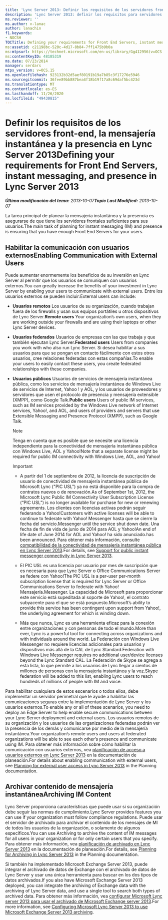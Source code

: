 ```yaml
---
title: 'Lync Server 2013: Definir los requisitos de los servidores front-end, la mensajería instantánea y la presencia'
description: 'Lync Server 2013: definir los requisitos para servidores front-end, mensajería instantánea y presencia.'
ms.reviewer: ''
ms.author: v-lanac
author: lanachin
f1.keywords:
- NOCSH
TOCTitle: Defining your requirements for Front End Servers, instant messaging, and presence
ms:assetid: c21198bc-520c-4d17-8b84-7ff1475b9b0a
ms:mtpsurl: https://technet.microsoft.com/en-us/library/Gg412956(v=OCS.15)
ms:contentKeyID: 48185319
ms.date: 07/23/2014
manager: serdars
mtps_version: v=OCS.15
ms.openlocfilehash: 923132b32d5aef80191b19a7b85c3f17276e5946
ms.sourcegitcommit: 36fee89bb887bea4f18b19f17a8c69daf5bc423d
ms.translationtype: MT
ms.contentlocale: es-ES
ms.lasthandoff: 11/26/2020
ms.locfileid: "49430815"
---
```

# <a name="defining-your-requirements-for-front-end-servers-instant-messaging-and-presence-in-lync-server-2013"></a><span data-ttu-id="075ea-103">Definir los requisitos de los servidores front-end, la mensajería instantánea y la presencia en Lync Server 2013</span><span class="sxs-lookup"><span data-stu-id="075ea-103">Defining your requirements for Front End Servers, instant messaging, and presence in Lync Server 2013</span></span>

<div data-xmlns="http://www.w3.org/1999/xhtml">

<div class="topic" data-xmlns="http://www.w3.org/1999/xhtml" data-msxsl="urn:schemas-microsoft-com:xslt" data-cs="https://msdn.microsoft.com/">

<div data-asp="https://msdn2.microsoft.com/asp">



</div>

<div id="mainSection">

<div id="mainBody"><span data-ttu-id="075ea-104">

<span> </span></span><span class="sxs-lookup"><span data-stu-id="075ea-104">

<span> </span></span></span>

<span data-ttu-id="075ea-105">_**Última modificación del tema:** 2013-10-07_</span><span class="sxs-lookup"><span data-stu-id="075ea-105">_**Topic Last Modified:** 2013-10-07_</span></span>

<span data-ttu-id="075ea-106">La tarea principal de planear la mensajería instantánea y la presencia es asegurarse de que tiene los servidores frontales suficientes para sus usuarios.</span><span class="sxs-lookup"><span data-stu-id="075ea-106">The main task of planning for instant messaging (IM) and presence is ensuring that you have enough Front End Servers for your users.</span></span>

<div>

## <a name="enabling-communication-with-external-users"></a><span data-ttu-id="075ea-107">Habilitar la comunicación con usuarios externos</span><span class="sxs-lookup"><span data-stu-id="075ea-107">Enabling Communication with External Users</span></span>

<span data-ttu-id="075ea-108">Puede aumentar enormemente los beneficios de su inversión en Lync Server al permitir que los usuarios se comuniquen con usuarios externos.</span><span class="sxs-lookup"><span data-stu-id="075ea-108">You can greatly increase the benefits of your investment in Lync Server by enabling your users to communicate with external users.</span></span> <span data-ttu-id="075ea-109">Entre los usuarios externos se pueden incluir:</span><span class="sxs-lookup"><span data-stu-id="075ea-109">External users can include:</span></span>

  - <span data-ttu-id="075ea-110">**Usuarios remotos**   Los usuarios de su organización, cuando trabajan fuera de los firewalls y usan sus equipos portátiles u otros dispositivos de Lync Server.</span><span class="sxs-lookup"><span data-stu-id="075ea-110">**Remote users**   Your organization’s own users, when they are working outside your firewalls and are using their laptops or other Lync Server devices.</span></span>

  - <span data-ttu-id="075ea-111">**Usuarios federados**   Usuarios de empresas con las que trabaja y que también ejecutan Lync Server.</span><span class="sxs-lookup"><span data-stu-id="075ea-111">**Federated users**   Users from companies you work with who also run Lync Server.</span></span> <span data-ttu-id="075ea-112">Si desea habilitar a sus usuarios para que se pongan en contacto fácilmente con estos otros usuarios, cree relaciones federadas con estas compañías.</span><span class="sxs-lookup"><span data-stu-id="075ea-112">To enable your users to easily contact these users, you create federated relationships with these companies.</span></span>

  - <span data-ttu-id="075ea-113">**Usuarios públicos**   Usuarios de servicios de mensajería instantánea pública, como los servicios de mensajería instantánea de Windows Live de servicios de Internet, Yahoo \! y AOL, y los usuarios de proveedores y servidores que usen el protocolo de presencia y mensajería extensible (XMPP), como Google Talk.</span><span class="sxs-lookup"><span data-stu-id="075ea-113">**Public users**   Users of public IM services, such as IM services provided by the Windows Live network of Internet services, Yahoo\!, and AOL, and users of providers and servers that use Extensible Messaging and Presence Protocol (XMPP), such as Google Talk.</span></span>
    
    <div>
    

    > [!NOTE]  
    > <span data-ttu-id="075ea-114">Tenga en cuenta que es posible que se necesite una licencia independiente para la conectividad de mensajería instantánea pública con Windows Live, AOL y Yahoo!</span><span class="sxs-lookup"><span data-stu-id="075ea-114">Note that a separate license might be required for public IM connectivity with Windows Live, AOL, and Yahoo!</span></span>

    
    </div>
    
    <div>
    

    > [!IMPORTANT]  
    > <UL>
    > <LI>
    > <P><span data-ttu-id="075ea-115">A partir del 1 de septiembre de 2012, la licencia de suscripción de usuario de conectividad de mensajería instantánea pública de Microsoft Lync ("PIC USL") ya no está disponible para la compra de contratos nuevos o de renovación.</span><span class="sxs-lookup"><span data-stu-id="075ea-115">As of September 1st, 2012, the Microsoft Lync Public IM Connectivity User Subscription License (“PIC USL”) is no longer available for purchase for new or renewing agreements.</span></span> <span data-ttu-id="075ea-116">Los clientes con licencias activas podrán seguir federando a Yahoo!</span><span class="sxs-lookup"><span data-stu-id="075ea-116">Customers with active licenses will be able to continue to federate with Yahoo!</span></span> <span data-ttu-id="075ea-117">Messenger hasta que se cierre la fecha del servicio.</span><span class="sxs-lookup"><span data-stu-id="075ea-117">Messenger until the service shut down date.</span></span> <span data-ttu-id="075ea-118">Una fecha de fin de vida de junio de 2014 para AOL y Yahoo!</span><span class="sxs-lookup"><span data-stu-id="075ea-118">An end of life date of June 2014 for AOL and Yahoo!</span></span> <span data-ttu-id="075ea-119">ha sido anunciado.</span><span class="sxs-lookup"><span data-stu-id="075ea-119">has been announced.</span></span> <span data-ttu-id="075ea-120">Para obtener más información, consulte <A href="lync-server-2013-support-for-public-instant-messenger-connectivity.md">compatibilidad de la conectividad de mensajería instantánea pública en Lync Server 2013</A>.</span><span class="sxs-lookup"><span data-stu-id="075ea-120">For details, see <A href="lync-server-2013-support-for-public-instant-messenger-connectivity.md">Support for public instant messenger connectivity in Lync Server 2013</A>.</span></span></P>
    > <LI>
    > <P><span data-ttu-id="075ea-121">El PIC USL es una licencia por usuario por mes de suscripción que es necesaria para que Lync Server o Office Communications Server se federe con Yahoo!</span><span class="sxs-lookup"><span data-stu-id="075ea-121">The PIC USL is a per-user per-month subscription license that is required for Lync Server or Office Communications Server to federate with Yahoo!</span></span> <span data-ttu-id="075ea-122">Mensajería.</span><span class="sxs-lookup"><span data-stu-id="075ea-122">Messenger.</span></span> <span data-ttu-id="075ea-123">La capacidad de Microsoft para proporcionar este servicio está supeditada al soporte de Yahoo!, el contrato subyacente para el que se está pospuesto.</span><span class="sxs-lookup"><span data-stu-id="075ea-123">Microsoft’s ability to provide this service has been contingent upon support from Yahoo!, the underlying agreement for which is winding down.</span></span></P>
    > <LI>
    > <P><span data-ttu-id="075ea-124">Más que nunca, Lync es una herramienta eficaz para la conexión entre organizaciones y con personas de todo el mundo.</span><span class="sxs-lookup"><span data-stu-id="075ea-124">More than ever, Lync is a powerful tool for connecting across organizations and with individuals around the world.</span></span> <span data-ttu-id="075ea-125">La Federación con Windows Live Messenger no requiere licencias adicionales para usuarios y dispositivos más allá de la CAL de Lync Standard.</span><span class="sxs-lookup"><span data-stu-id="075ea-125">Federation with Windows Live Messenger requires no additional user/device licenses beyond the Lync Standard CAL.</span></span> <span data-ttu-id="075ea-126">La Federación de Skype se agrega a esta lista, lo que permite a los usuarios de Lync llegar a cientos de millones de personas con la mensajería instantánea y la voz.</span><span class="sxs-lookup"><span data-stu-id="075ea-126">Skype federation will be added to this list, enabling Lync users to reach hundreds of millions of people with IM and voice.</span></span></P></LI></UL>

    
    </div>

<span data-ttu-id="075ea-127">Para habilitar cualquiera de estos escenarios o todos ellos, debe implementar un servidor perimetral que le ayude a habilitar las comunicaciones seguras entre la implementación de Lync Server y los usuarios externos.</span><span class="sxs-lookup"><span data-stu-id="075ea-127">To enable any or all of these scenarios, you need to deploy an Edge Server to help enable secure communications between your Lync Server deployment and external users.</span></span> <span data-ttu-id="075ea-128">Los usuarios remotos de su organización y los usuarios de las organizaciones federadas podrán ver la presencia de los demás y comunicarse por medio de la mensajería instantánea.</span><span class="sxs-lookup"><span data-stu-id="075ea-128">Your organization’s remote users and users at federated organizations will be able to see each other’s presence and communicate using IM.</span></span> <span data-ttu-id="075ea-129">Para obtener más información sobre cómo habilitar la comunicación con usuarios externos, vea [planificación de acceso a usuarios externos en Lync Server 2013](lync-server-2013-planning-for-external-user-access.md) en la documentación de planeación.</span><span class="sxs-lookup"><span data-stu-id="075ea-129">For details about enabling communication with external users, see [Planning for external user access in Lync Server 2013](lync-server-2013-planning-for-external-user-access.md) in the Planning documentation.</span></span>

</div>

<div>

## <a name="archiving-im-content"></a><span data-ttu-id="075ea-130">Archivar contenido de mensajería instantánea</span><span class="sxs-lookup"><span data-stu-id="075ea-130">Archiving IM Content</span></span>

<span data-ttu-id="075ea-131">Lync Server proporciona características que puede usar si su organización debe seguir las normas de cumplimiento.</span><span class="sxs-lookup"><span data-stu-id="075ea-131">Lync Server provides features you can use if your organization must follow compliance regulations.</span></span> <span data-ttu-id="075ea-132">Puede usar el servidor de archivado para archivar el contenido de los mensajes de MI de todos los usuarios de la organización, o solamente de algunos específicos.</span><span class="sxs-lookup"><span data-stu-id="075ea-132">You can use Archiving to archive the content of IM messages for all users in your organization or for only certain users that you specify.</span></span> <span data-ttu-id="075ea-133">Para obtener más información, vea [planificación de archivado en Lync Server 2013](lync-server-2013-planning-for-archiving.md) en la documentación de planeación.</span><span class="sxs-lookup"><span data-stu-id="075ea-133">For details, see [Planning for Archiving in Lync Server 2013](lync-server-2013-planning-for-archiving.md) in the Planning documentation.</span></span>

<span data-ttu-id="075ea-134">Si también ha implementado Microsoft Exchange Server 2013, puede integrar el archivado de datos de Exchange con el archivado de datos de Lync Server y usar una única herramienta para buscar en los dos tipos de datos archivados.</span><span class="sxs-lookup"><span data-stu-id="075ea-134">If you also have Microsoft Exchange Server 2013 deployed, you can integrate the archiving of Exchange data with the archiving of Lync Server data, and use a single tool to search both types of archived data.</span></span> <span data-ttu-id="075ea-135">Para obtener más información, vea [configurar Microsoft Lync server 2013 para usar el archivado de Microsoft Exchange server 2013](configuring-lync-server-2013-to-use-microsoft-exchange-server-2013-archiving.md).</span><span class="sxs-lookup"><span data-stu-id="075ea-135">For more information, see [Configuring Microsoft Lync Server 2013 to use Microsoft Exchange Server 2013 archiving](configuring-lync-server-2013-to-use-microsoft-exchange-server-2013-archiving.md).</span></span>

<span data-ttu-id="075ea-136"></div>

</div>

<span> </span>

</div>

</div>

</span><span class="sxs-lookup"><span data-stu-id="075ea-136"></div>

</div>

<span> </span>

</div>

</div>

</span></span></div>

